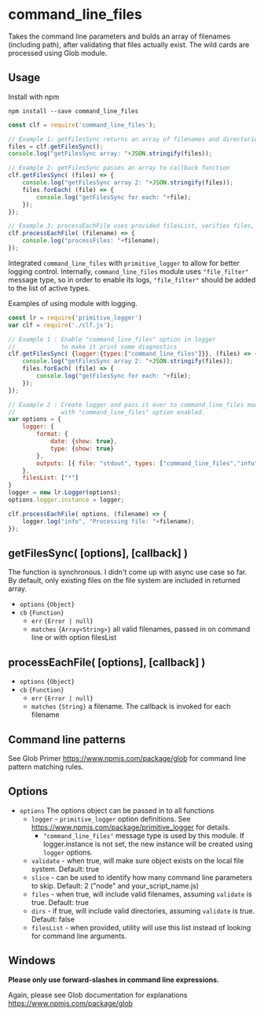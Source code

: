 # command_line_files

Takes the command line parameters and bulds an array of filenames (including path), after validating that files actually exist. The wild cards are processed using Glob module. 


## Usage

Install with npm

```
npm install --save command_line_files
```

```javascript
const clf = require('command_line_files');

// Example 1: getFilesSync returns an array of filenames and directories
files = clf.getFilesSync();
console.log("getFilesSync array: "+JSON.stringify(files));

// Example 2: getFilesSync passes an array to callback function
clf.getFilesSync( (files) => {
	console.log("getFilesSync array 2: "+JSON.stringify(files));
	files.forEach( (file) => {
		console.log("getFilesSync for each: "+file);
	});
});

// Example 3: processEachFile uses provided filesList, verifies files, and invokes the callback function for each file
clf.processEachFile( (filename) => {
	console.log("processFiles: "+filename);
});
```

Integrated `command_line_files` with `primitive_logger` to allow for better logging control. Internally, `command_line_files` module uses `"file_filter"` message type, so in order to enable its logs, `"file_filter"` should be added to the list of active types.

Examples of using module with logging.

```javascript
const lr = require('primitive_logger')
var clf = require('./clf.js');

// Example 1 : Enable "command_line_files" option in logger 
//             to make it print some diagnostics
clf.getFilesSync( {logger:{types:["command_line_files"]}}, (files) => {
	console.log("getFilesSync array 2: "+JSON.stringify(files));
	files.forEach( (file) => {
		console.log("getFilesSync for each: "+file);
	});
});

// Example 2 : Create logger and pass it over to command_line_files module 
//             with "command_line_files" option enabled.
var options = {
	logger: {
		format: { 
			date: {show: true},
			type: {show: true}
		},
		outputs: [{	file: "stdout",	types: ["command_line_files","info"]}]
	},
	filesList: ["*"]
}
logger = new lr.Logger(options);
options.logger.instance = logger;

clf.processEachFile( options, (filename) => {
    logger.log("info", "Processing file: "+filename);
});
```

## getFilesSync( [options], [callback] )
The function is synchronous. I didn't come up with async use case so far. 
By default, only existing files on the file system are included in returned array.

* `options` `{Object}`
* `cb` `{Function}`
  * `err` `{Error | null}`
  * `matches` `{Array<String>}` all valid filenames, passed in on command line or with option filesList

## processEachFile( [options], [callback] )

* `options` `{Object}`
* `cb` `{Function}`
  * `err` `{Error | null}`
  * `matches` `{String}` a filename. The callback is invoked for each filename

## Command line patterns

See Glob Primer https://www.npmjs.com/package/glob for command line pattern matching rules.

## Options

* `options` The options object can be passed in to all functions
   * `logger` - `primitive_logger` option definitions. See https://www.npmjs.com/package/primitive_logger for details. 
		* `"command_line_files"` message type is used by this module. If logger.instance is not set, the new instance will be created using `logger` options. 
   * `validate` - when true, will make sure object exists on the local file system. Default: true
   * `slice` - can be used to identify how many command line parameters to skip. Default: 2 ("node" and your_script_name.js)
   * `files` - when true, will include valid filenames, assuming `validate` is true. Default: true
   * `dirs` - if true, will include valid directories, assuming `validate` is true. Default: false
   * `filesList` - when provided, utility will use this list instead of looking for command line arguments. 

## Windows

**Please only use forward-slashes in command line expressions.**

Again, please see Glob documentation for explanations https://www.npmjs.com/package/glob 

